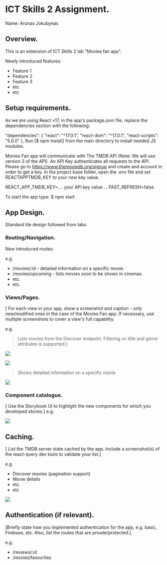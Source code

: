 
# ICT Skills 2 Assignment.

Name: Arunas Jokubynas

## Overview.

This is an extension of ICT Skills 2 lab "Movies fan app". 

Newly introduced features: 
+ Feature 1
+ Feature 2
+ Feature 3
+ etc
+ etc

## Setup requirements.

As we are using React v17, in the app's package.json file, replace the dependencies section with the following:

  "dependencies": {
    "react": "^17.0.1",
    "react-dom": "^17.0.1",
    "react-scripts": "5.0.0"
  },
Run [$ npm install] from the main directory to install needed JS modules.

Movies Fan app will communicate with The TMDB API (Note: We will use version 3 of the API). An API Key authenticates all requests to the API. Please go to https://www.themoviedb.org/signup and create and account in order to get a key.  In the project base folder, open the .env file and set REACTAPPTMDB_KEY to your new key value.

REACT_APP_TMDB_KEY=.... your API key value ...
FAST_REFRESH=false

To start the app type:
$ npm start

## App Design.
Standard tile design followed from labs.

### Routing/Navigation.

New introduced routes:

e.g.
+ /movies/:id - detailed information on a specific movie.
+ /movies/upcoming - lists movies soon to be shown in cinemas.
+ etc.
+ etc.

### Views/Pages.

[ For each view in your app, show a screenshot and caption - only new/modified ones in the case of the Movies Fan app. If necessary, use multiple screenshots to cover a view's full capability.

e.g.
>Lists movies from the Discover endpoint. Filtering on title and genre attributes is supported.]

![][d1]

![][d2]

>Shows detailed information on a specific movie

![][detail]


### Component catalogue.

[ Use the Storybook UI to highlight the new components for which you developed stories.]
e.g.

![][stories]

## Caching.

[ List the TMDB server state cached by the app. Include a screenshot(s) of the react-query dev tools to validate your list.]

e.g.
+ Discover movies (pagination support)
+ Movie details
 + etc
+ etc

![][caching]

## Authentication (if relevant).

[Briefly state how you implemented authentication for the app, e.g. basic, Firebase, etc. Also, list the routes that are private/protected.]

e.g.
+ /reviews/:id
+ /movies/favourites



[d1]: ./public/discover1.png
[d2]: ./public/discover2.png
[detail]: ./public/detail.png
[caching]: ./public/caching.png
[stories]: ./public/stories.png